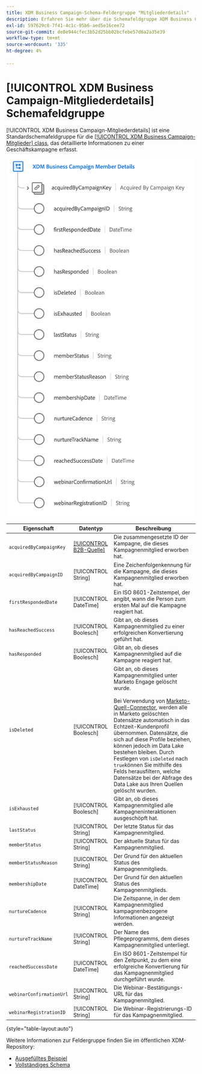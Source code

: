 ```yaml
---
title: XDM Business Campaign-Schema-Feldergruppe "Mitgliederdetails"
description: Erfahren Sie mehr über die Schemafeldgruppe XDM Business Campaign Member Details .
exl-id: 597629c8-7f41-4c1c-95b6-aed5e16cee72
source-git-commit: de8e944cfec3b52d25bb02bcfebe57d6a2a35e39
workflow-type: tm+mt
source-wordcount: '335'
ht-degree: 4%

---
```


# [!UICONTROL XDM Business Campaign-Mitgliederdetails] Schemafeldgruppe

[!UICONTROL XDM Business Campaign-Mitgliederdetails] ist eine Standardschemafeldgruppe für die [[!UICONTROL XDM Business Campaign-Mitglieder] class](../../classes/b2b/business-campaign-members.md), das detaillierte Informationen zu einer Geschäftskampagne erfasst.

![Die Struktur der Feldergruppe &quot;XDM Business Campaign Member Details&quot;, wie sie in der Benutzeroberfläche angezeigt wird](../../images/field-groups/b2b/business-campaign-member-details.png)

| Eigenschaft | Datentyp | Beschreibung |
| --- | --- | --- |
| `acquiredByCampaignKey` | [[!UICONTROL B2B-Quelle]](../../data-types/b2b-source.md) | Die zusammengesetzte ID der Kampagne, die dieses Kampagnenmitglied erworben hat. |
| `acquiredByCampaignID` | [!UICONTROL String] | Eine Zeichenfolgenkennung für die Kampagne, die dieses Kampagnenmitglied erworben hat. |
| `firstRespondedDate` | [!UICONTROL DateTime] | Ein ISO 8601-Zeitstempel, der angibt, wann die Person zum ersten Mal auf die Kampagne reagiert hat. |
| `hasReachedSuccess` | [!UICONTROL Boolesch] | Gibt an, ob dieses Kampagnenmitglied zu einer erfolgreichen Konvertierung geführt hat. |
| `hasResponded` | [!UICONTROL Boolesch] | Gibt an, ob dieses Kampagnenmitglied auf die Kampagne reagiert hat. |
| `isDeleted` | [!UICONTROL Boolesch] | Gibt an, ob dieses Kampagnenmitglied unter Marketo Engage gelöscht wurde.<br><br>Bei Verwendung von [Marketo-Quell-Connector](../../../sources/connectors/adobe-applications/marketo/marketo.md), werden alle in Marketo gelöschten Datensätze automatisch in das Echtzeit-Kundenprofil übernommen. Datensätze, die sich auf diese Profile beziehen, können jedoch im Data Lake bestehen bleiben. Durch Festlegen von `isDeleted` nach `true`können Sie mithilfe des Felds herausfiltern, welche Datensätze bei der Abfrage des Data Lake aus Ihren Quellen gelöscht wurden. |
| `isExhausted` | [!UICONTROL Boolesch] | Gibt an, ob dieses Kampagnenmitglied alle Kampagneninteraktionen ausgeschöpft hat. |
| `lastStatus` | [!UICONTROL String] | Der letzte Status für das Kampagnenmitglied. |
| `memberStatus` | [!UICONTROL String] | Der aktuelle Status für das Kampagnenmitglied. |
| `memberStatusReason` | [!UICONTROL String] | Der Grund für den aktuellen Status des Kampagnenmitglieds. |
| `membershipDate` | [!UICONTROL DateTime] | Der Grund für den aktuellen Status des Kampagnenmitglieds. |
| `nurtureCadence` | [!UICONTROL String] | Die Zeitspanne, in der dem Kampagnenmitglied kampagnenbezogene Informationen angezeigt werden. |
| `nurtureTrackName` | [!UICONTROL String] | Der Name des Pflegeprogramms, dem dieses Kampagnenmitglied unterliegt. |
| `reachedSuccessDate` | [!UICONTROL DateTime] | Ein ISO 8601-Zeitstempel für den Zeitpunkt, zu dem eine erfolgreiche Konvertierung für das Kampagnenmitglied durchgeführt wurde. |
| `webinarConfirmationUrl` | [!UICONTROL String] | Die Webinar-Bestätigungs-URL für das Kampagnenmitglied. |
| `webinarRegistrationID` | [!UICONTROL String] | Die Webinar-Registrierungs-ID für das Kampagnenmitglied. |

{style="table-layout:auto"}

Weitere Informationen zur Feldergruppe finden Sie im öffentlichen XDM-Repository:

* [Ausgefülltes Beispiel](https://github.com/adobe/xdm/blob/master/components/fieldgroups/campaign-member/campaign-member-details.example.1.json)
* [Vollständiges Schema](https://github.com/adobe/xdm/blob/master/components/fieldgroups/campaign-member/campaign-member-details.schema.json)
